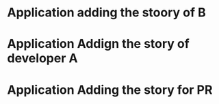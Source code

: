 # Application adding the stoory of B
# Application Addign the story of developer A
# Application Adding the story for PR

